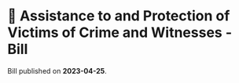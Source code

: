 # 📄  Assistance to and Protection of Victims of Crime and Witnesses - Bill

Bill published on **2023-04-25**.
